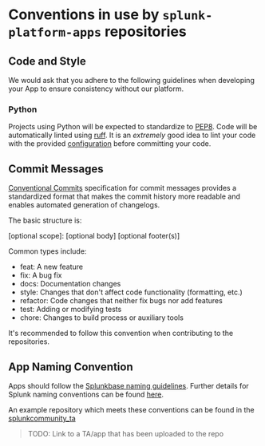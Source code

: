 # Conventions in use by `splunk-platform-apps` repositories

## Code and Style
We would ask that you adhere to the following guidelines when developing your App to ensure consistency without our platform.

### Python
Projects using Python will be expected to standardize to [PEP8](https://peps.python.org/pep-0008/). Code will be automatically linted using [ruff](https://docs.astral.sh/ruff/). It is an _extremely_ good idea to lint your code with the provided [configuration](https://github.com/splunk-platform-apps/.github/tree/main/actions/lint/ruff.toml) before committing your code.

## Commit Messages
[Conventional Commits](https://www.conventionalcommits.org/) specification for commit messages provides a standardized format that makes the commit history more readable and enables automated generation of changelogs.

The basic structure is:

<type>[optional scope]: <description>
[optional body]
[optional footer(s)]

Common types include:
- feat: A new feature
- fix: A bug fix
- docs: Documentation changes
- style: Changes that don't affect code functionality (formatting, etc.)
- refactor: Code changes that neither fix bugs nor add features
- test: Adding or modifying tests
- chore: Changes to build process or auxiliary tools

It's recommended to follow this convention when contributing to the repositories.

## App Naming Convention
Apps should follow the [Splunkbase naming guidelines](https://dev.splunk.com/enterprise/docs/releaseapps/splunkbase/namingguidelines/). Further details for Splunk naming conventions can be found [here](https://lantern.splunk.com/Splunk_Success_Framework/Data_Management/Naming_conventions).

An example repository which meets these conventions can be found in the [splunkcommunity\_ta](https://github.com/splunk-platform-apps/splunkcommunity_ta_ucc)

> TODO: Link to a TA/app that has been uploaded to the repo
